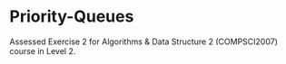 # Priority-Queues
Assessed Exercise 2 for Algorithms &amp; Data Structure 2 (COMPSCI2007) course in Level 2.
